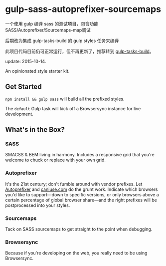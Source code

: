 # gulp-sass-autoprefixer-sourcemaps

一个使用 gulp 编译 sass 的测试项目，包含功能 SASS/Autoprefixer/Sourcemaps-map调试

后期改为集成 gulp-tasks-build 的 gulp styles 任务来编译

此项目代码目前仍可正常运行，但不再更新了，推荐转到 [gulp-tasks-build](https://www.npmjs.com/package/gulp-tasks-build)。

update: 2015-10-14.

An opinionated style starter kit.

## Get Started
`npm install && gulp sass` will build all the prefixed styles.

The `default` Gulp task will kick off a Browsersync instance for live development.

## What's in the Box?
### SASS
SMACSS & BEM living in harmony. Includes a responsive grid that you're welcome to
chuck or replace with your own grid.

### Autoprefixer
It's the 21st century; don't fumble around with vendor prefixes. Let [Autoprefixer](https://github.com/postcss/autoprefixer) and [caniuse.com](http://www.caniuse.com) do the grunt work. Indicate which browsers
you'd like to support—down to specific versions, or only browsers above a certain
percentage of global browser share—and the right prefixes will be postprocessed
into your styles.

### Sourcemaps
Tack on SASS sourcemaps to get straight to the point when debugging.

### Browsersync
Because if you're developing on the web, you really need to be using Browsersync.
